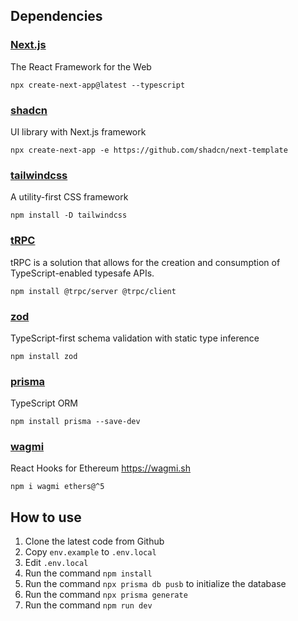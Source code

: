 ## Dependencies
### [Next.js](https://nextjs.org/)
The React Framework for the Web
```
npx create-next-app@latest --typescript
```

### [shadcn](https://ui.shadcn.com/)
UI library with Next.js framework
```
npx create-next-app -e https://github.com/shadcn/next-template
```

### [tailwindcss](https://tailwindcss.com/)
A utility-first CSS framework
```
npm install -D tailwindcss
```

### [tRPC](https://trpc.io/)
tRPC is a solution that allows for the creation and consumption of TypeScript-enabled typesafe APIs.
```
npm install @trpc/server @trpc/client
```

### [zod](https://github.com/colinhacks/zod)
TypeScript-first schema validation with static type inference
```
npm install zod
```

### [prisma](https://www.prisma.io/)
TypeScript ORM
```
npm install prisma --save-dev
```

### [wagmi](https://www.prisma.io/)
React Hooks for Ethereum
<https://wagmi.sh>
```
npm i wagmi ethers@^5
```

## How to use
1. Clone the latest code from Github
2. Copy `env.example` to `.env.local`
3. Edit `.env.local`
4. Run the command `npm install`
5. Run the command `npx prisma db pusb` to initialize the database
6. Run the command `npx prisma generate`
7. Run the command `npm run dev`
